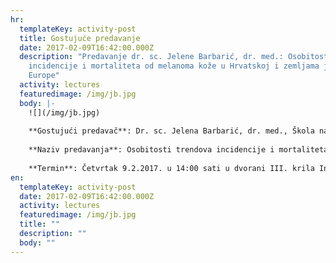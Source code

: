 ```yaml
---
hr:
  templateKey: activity-post
  title: Gostujuće predavanje
  date: 2017-02-09T16:42:00.000Z
  description: "Predavanje dr. sc. Jelene Barbarić, dr. med.: Osobitosti trendova
    incidencije i mortaliteta od melanoma kože u Hrvatskoj i zemljama jugoistočne
    Europe"
  activity: lectures
  featuredimage: /img/jb.jpg
  body: |-
    ![](/img/jb.jpg)
    
    **Gostujući predavač**: Dr. sc. Jelena Barbarić, dr. med., Škola narodnog zdravlja "Andrija Štampar", Zagreb
    
    **Naziv predavanja**: Osobitosti trendova incidencije i mortaliteta od melanoma kože u Hrvatskoj i zemljama jugoistočne Europe
    
    **Termin**: Četvrtak 9.2.2017. u 14:00 sati u dvorani III. krila Instituta Ruđer Bošković
en:
  templateKey: activity-post
  date: 2017-02-09T16:42:00.000Z
  activity: lectures
  featuredimage: /img/jb.jpg
  title: ""
  description: ""
  body: ""
---
```

